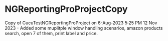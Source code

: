# NGReportingProProjectCopy
Copy of CucuTestNGReportingProProject on 6-Aug-2023 5:25 PM
12 Nov 2023 - Added some muplitple window handling scenarios, amazon products search, open 7 of them, print label and price.
